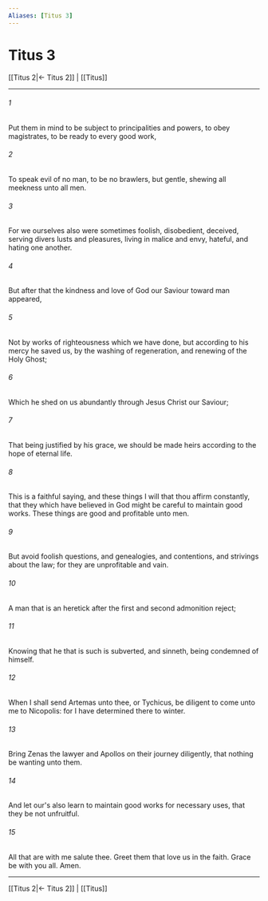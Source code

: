```yaml
---
Aliases: [Titus 3]
---
```

# Titus 3

[[Titus 2|← Titus 2]] | [[Titus]]
***



###### 1 
Put them in mind to be subject to principalities and powers, to obey magistrates, to be ready to every good work, 

###### 2 
To speak evil of no man, to be no brawlers, but gentle, shewing all meekness unto all men. 

###### 3 
For we ourselves also were sometimes foolish, disobedient, deceived, serving divers lusts and pleasures, living in malice and envy, hateful, and hating one another. 

###### 4 
But after that the kindness and love of God our Saviour toward man appeared, 

###### 5 
Not by works of righteousness which we have done, but according to his mercy he saved us, by the washing of regeneration, and renewing of the Holy Ghost; 

###### 6 
Which he shed on us abundantly through Jesus Christ our Saviour; 

###### 7 
That being justified by his grace, we should be made heirs according to the hope of eternal life. 

###### 8 
This is a faithful saying, and these things I will that thou affirm constantly, that they which have believed in God might be careful to maintain good works. These things are good and profitable unto men. 

###### 9 
But avoid foolish questions, and genealogies, and contentions, and strivings about the law; for they are unprofitable and vain. 

###### 10 
A man that is an heretick after the first and second admonition reject; 

###### 11 
Knowing that he that is such is subverted, and sinneth, being condemned of himself. 

###### 12 
When I shall send Artemas unto thee, or Tychicus, be diligent to come unto me to Nicopolis: for I have determined there to winter. 

###### 13 
Bring Zenas the lawyer and Apollos on their journey diligently, that nothing be wanting unto them. 

###### 14 
And let our's also learn to maintain good works for necessary uses, that they be not unfruitful. 

###### 15 
All that are with me salute thee. Greet them that love us in the faith. Grace be with you all. Amen.

***
[[Titus 2|← Titus 2]] | [[Titus]]
